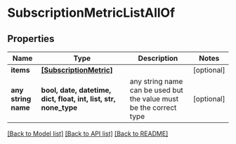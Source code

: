 # SubscriptionMetricListAllOf


## Properties
Name | Type | Description | Notes
------------ | ------------- | ------------- | -------------
**items** | [**[SubscriptionMetric]**](SubscriptionMetric.md) |  | [optional] 
**any string name** | **bool, date, datetime, dict, float, int, list, str, none_type** | any string name can be used but the value must be the correct type | [optional]

[[Back to Model list]](../README.md#documentation-for-models) [[Back to API list]](../README.md#documentation-for-api-endpoints) [[Back to README]](../README.md)


